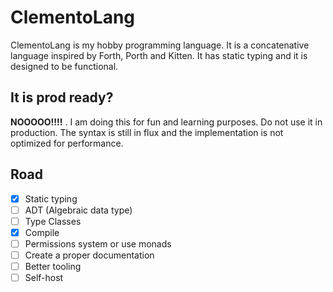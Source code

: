 # ClementoLang

ClementoLang is my hobby programming language. It is a concatenative language inspired by Forth, Porth and Kitten. It has static typing and it is designed to be functional.

## It is prod ready?

**NOOOOO!!!!** . I am doing this for fun and learning purposes. Do not use it in production. The syntax is still in flux and the implementation is not optimized for performance.

## Road

- [x] Static typing
- [ ] ADT (Algebraic data type)
- [ ] Type Classes
- [X] Compile
- [ ] Permissions system or use monads
- [ ] Create a proper documentation
- [ ] Better tooling
- [ ] Self-host
